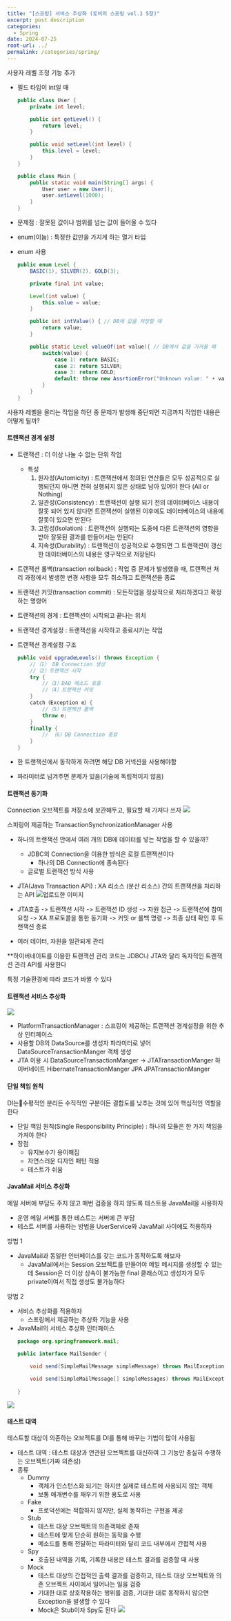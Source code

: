 ```yaml
---
title: "[스프링] 서비스 추상화 (토비의 스프링 vol.1 5장)"
excerpt: post description
categories:
  - Spring
date: 2024-07-25
root-url: ../
permalink: /categories/spring/
---
```

사용자 레벨 조정 기능 추가
- 필드 타입이 int일 때
    ```java
	public class User {
	    private int level;
	
	    public int getLevel() {
	        return level;
	    }
	
	    public void setLevel(int level) {
	        this.level = level;
	    }
	}

	public class Main {
	    public static void main(String[] args) {
	        User user = new User();
	        user.setLevel(1000);
	    }
	}

    ```  
- 문제점 : 잘못된 값이나 범위를 넘는 값이 들어올 수 있다

- enum(이늄) : 특정한 값만을 가지게 하는 열거 타입
- enum 사용
    ```java
	public enum Level {
	    BASIC(1), SILVER(2), GOLD(3);
	
	    private final int value;
	
	    Level(int value) {
	        this.value = value;
	    }
	
	    public int intValue() { // DB에 값을 저장할 때 
	        return value;
	    }

		public static Level valueOf(int value){ // DB에서 값을 가져올 때
			switch(value) {
				case 1: return BASIC;
				case 2: return SILVER;
				case 3: return GOLD;
				default: throw new AssrtionError("Unknown value: " + value);
			}	
		}
	}
    ```  

사용자 레벨을 올리는 작업을 하던 중 문제가 발생해 중단되면 지금까지 작업한 내용은 어떻게 될까?
#### 트랜잭션 경계 설정
- 트랜잭션 : 더 이상 나눌 수 없는 단위 작업
	- 특성
		1. 원자성(Automicity) : 트랜잭션에서 정의된 연산들은 모두 성공적으로 실행되던지 아니면 전혀 실행되지 않은 상태로 남아 있어야 한다 (All or Nothing) 
		2. 일관성(Consistency) : 트랜잭션이 실행 되기 전의 데이터베이스 내용이 잘못 되어 있지 않다면 트랜잭션이 실행된 이후에도 데이터베이스의 내용에 잘못이 있으면 안된다
		3. 고립성(Isolation) : 트랜잭션이 실행되는 도중에 다른 트랜잭션의 영향을 받아 잘못된 결과를 만들어서는 안된다
	    4. 지속성(Durability) : 트랜잭션이 성공적으로 수행되면 그 트랜잭션이 갱신한 데이터베이스의 내용은 영구적으로 저장된다

- 트랜잭션 롤백(transaction rollback) : 작업 중 문제가 발생했을 때, 트랜잭션 처리 과정에서 발생한 변경 사항을 모두 취소하고 트랜잭션을 종료
- 트랜잭션 커밋(transaction commit) : 모든작업을 정상적으로 처리하겠다고 확정하는 명령어

- 트랜잭션의 경계 : 트랜잭션이 시작되고 끝나는 위치
- 트랜잭션 경게설정 : 트랜잭션을 시작하고 종료시키는 작업

- 트랜잭션 경계설정 구조
    ```java
	public void upgradeLevels() throws Exception {
		//（1） DB Connection 생성
		//（2）트랜잭션 시작
		try {
			//（3）DAO 메소드 호출
			//（4）트랜잭션 커밋
		}
		catch（Exception e）{
			//（5）트랜잭션 롤백
			throw e;
		}
		finally {
			// （6）DB Connection 종료
		}
	}
    ```  
- 한 트랜잭션에서 동작하게 하려면 해당 DB 커넥션을 사용해야함
- 파라미터로 넘겨주면 문제가 있음(기술에 독립적이지 않음)


#### 트랜잭션 동기화
Connection 오브젝트를 저장소에 보관해두고, 필요할 때 가져다 쓰자
![](assets/images/posts_img/screen_capture%202024-07-24%2019.51.51.png)

스피링이 제공하는 TransactionSynchronizationManager 사용


- 하나의 트랜잭션 안에서 여러 개의 DB에 데이터를 넣는 작업을 할 수 있을까?
	- JDBC의 Connection을 이용한 방식은 로컬 트랜잭션이다
		- 하나의 DB Connection에 종속된다
	- 글로벌 트랜잭션 방식 사용


- JTA(Java Transaction API) : XA 리소스 (분산 리소스) 간의 트랜잭션을 처리하는 API
![업로드한 이미지](https://files.oaiusercontent.com/file-5xS0AWELxywRYMybtwHEwVXM?se=2024-07-24T14%3A23%3A58Z&sp=r&sv=2023-11-03&sr=b&rscc=max-age%3D299%2C%20immutable%2C%20private&rscd=attachment%3B%20filename%3Dscreen_capture%25202024-07-24%252023.18.47.png&sig=OBCl9oIIolZKg4TEsEJaqbam%2BFCJDuAxF%2Bv4I3W7jLY%3D)
- JTA호출 -> 트랜잭션 시작 -> 트랜잭션 ID 생성 -> 자원 접근 -> 트랜잭션에 참여 요청 -> XA 프로토콜을 통한 동기화 -> 커밋 or 롤백 명령 -> 최종 상태 확인 후 트랜잭션 종료

- 여러 데이터, 자원을 일관되게 관리


**하이버네이트를 이용한 트랜잭션 관리 코드는 JDBC나 JTA와 달리 독자적인 트랜잭션 관리 API를 사용한다

특정 기술환경에 따라 코드가 바뀔 수 있다

#### 트랜잭션 서비스 추상화
![](assets/images/posts_img/screen_capture%202024-07-25%2000.30.35.png)
- PlatformTransactionManager : 스프링이 제공하는 트랜잭션 경계설정을 위한 추상 인터페이스
- 사용할 DB의 DataSource를 생성자 파라미터로 넣어DataSourceTransactionManger 객체 생성
- JTA 이용 시 DataSourceTransactionManger -> JTATransactionManger
  하이버네이트 HibernateTransactionManger
  JPA JPATransactionManger


#### 단일 책임 원칙
DI는수평적인 분리든 수직적인 구분이든 결합도를 낮추는 것에 있어 핵심적인 역할을 한다

- 단일 책임 원칙(Single Responsibility Principle) : 하나의 모듈은 한 가지 책임을 가져야 한다
- 장점
	- 유지보수가 용이해짐
	- 자연스러운 디자인 패턴 적용
	- 테스트가 쉬움


#### JavaMail 서비스 추상화
메일 서버에 부담도 주지 않고 매번 검증을 하지 않도록 테스트용 JavaMail을 사용하자

- 운영 메일 서버를 통한 테스트는 서버에 큰 부담
- 테스트 서버를 사용하는 방법을 UserService와 JavaMail 사이에도 적용하자

방법 1
- JavaMail과 동일한 인터페이스를 갖는 코드가 동작하도록 해보자
	- JavaMail에서는 Session 오브젝트를 만들어야 메일 메시지를 생성할 수 있는데 Session은 더 이상 상속이 불가능한 final 클래스이고 생성자가 모두 private이여서 직접 생성도 불가능하다

방법 2
- 서비스 추상화를 적용하자
	- 스프링에서 제공하는 추상화 기능을 사용
- JavaMail의 서비스 추상화 인터페이스
    ```java
	package org.springframework.mail;

	public interface MailSender {
	
		void send(SimpleMailMessage simpleMessage) throws MailException;
		
		void send(SimpleMailMessage[] simpleMessages) throws MailException;
		
	}
    ```  

![](assets/images/posts_img/screen_capture%202024-07-25%2017.52.52.png)


####  테스트 대역
테스트할 대상이 의존하는 오브젝트를 DI를 통해 바꾸는 기법이 많이 사용됨

- 테스트 대역 : 테스트 대상과 연관된 오브젝트를 대신하여 그 기능만 충실히 수행하는 오브젝트(가짜 의존성)
- 종류
	- Dummy
		- 객체가 인스턴스화 되기는 하지만 실제로 테스트에 사용되지 않는 객체
		- 보통 매개변수를 채우기 위한 용도로 사용
	- Fake
	    - 프로덕션에는 적합하지 않지만, 실제 동작하는 구현을 제공
	- Stub
		- 테스트 대상 오브젝트의 의존객체로 존재
	    - 테스트에 맞게 단순히 원하는 동작을 수행
	    - 메소드를 통해 전달하는 파라미터와 달리 코드 내부에서 간접적 사용
	- Spy
	    - 호출된 내역을 기록, 기록한 내용은 테스트 결과를 검증할 때 사용
	- Mock
		- 테스트 대상의 간접적인 출력 결과를 검증하고, 테스트 대상 오브젝트와 의존 오브젝트 사이에서 일어나는 일을 검증
	    - 기대한 대로 상호작용하는 행위를 검증, 기대한 대로 동작하지 않으면 Exception을 발생할 수 있다
	    - Mock은 Stub이자 Spy도 된다
![](assets/images/posts_img/screen_capture%202024-07-25%2019.36.18.png)